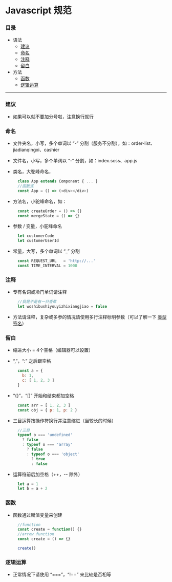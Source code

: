 # Javascript 规范

### 目录
  - 语法
    - [建议](#建议)
    - [命名](#命名)
    - [注释](#注释)
    - [留白](#留白)
  - 方法
    - [函数](#函数)
    - [逻辑运算](#逻辑运算)

---

### 建议

* 如果可以就不要加分号啦，注意换行就行

### 命名

* 文件夹名，小写，多个单词以 “-” 分割（服务不分割），如：order-list、jiadianqingxi、cashier

* 文件名，小写，多个单词以 “-” 分割，如：index.scss、app.js

* 类名，大驼峰命名，

  ```js
    class App extends Component { ... }
    //函数式
    const App = () => (<div></div>)
  ```

* 方法名，小驼峰命名，如：

  ```js
    const createOrder = () => {}
    const mergeState = () => {}
  ```

* 参数 / 变量，小驼峰命名

  ```js
    let customerCode
    let customerUserId
  ```

* 常量，大写，多个单词以 “\_” 分割

  ```js
    const REQUEST_URL   = 'http://...'
    const TIME_INTERVAL = 1000
  ```


### 注释

* 专有名词或冷门单词请注释

  ```js
    //我是不是有一只香蕉
    let woshibushiyouyizhixiangjiao = false
  ```
* 方法请注释，复杂或多参的情况请使用多行注释标明参数（可以了解一下 [类型签名](https://github.com/llh911001/mostly-adequate-guide-chinese/blob/master/ch7.md)）

### 留白

* 缩进大小 = 4个空格（编辑器可以设置）

* “,”，“:” 之后跟空格

  ```js
    const a = {
      b: 1,
      c: [ 1, 2, 3 ]
    }
  ```

* “{}”，“[]” 开始和结束都加空格

  ```js
    const arr = [ 1, 2, 3 ]
    const obj = { p: 1, p: 2 }
  ```
* 三目运算按操作符换行并注意缩进（当较长的时候）

  ```js
    //三目
    typeof o === 'undefined'
      ? false
      : typeof o === 'array'
        ? false
        : typeof o === 'object'
          ? true
          : false
  ```

* 运算符前后加空格（++，\-\- 除外）

  ```js
    let a = 1
    let b = a + 2
  ```

### 函数

* 函数通过赋值变量来创建

  ```js
    //function
    const create = function() {}
    //arrow function
    const create = () => {}

    create()
  ```

### 逻辑运算

* 正常情况下请使用 “===”，“!==” 来比较是否相等
